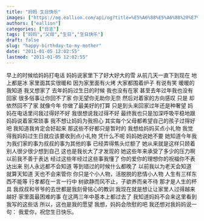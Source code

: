 ```yaml
---
title: "妈妈 生日快乐"
images: ["https://og.eallion.com/api/og?title=%E5%A6%88%E5%A6%88%20%E7%94%9F%E6%97%A5%E5%BF%AB%E4%B9%90"]
authors: ["eallion"]
categories: ["日志"]
tags: ["妈妈","父母","生日","生日快乐"]
draft: false
slug: "happy-birthday-to-my-mother"
date: "2011-01-05 12:02:55"
lastmod: "2011-01-05 12:02:55"
---
```


早上的时候给妈妈打电话
妈妈说家里下了好大好大的雪
从前几天一直下到现在
地上都是冰
家里面其实很暖和
因为家里面有火烤
大家都围着炉子
有说有笑
暖暖的
我知道
我又想家了
去年妈妈过生日的时候
我也没有在家
甚至去年过年我也没有回家
很多俗事让你回不了家
你无望你无助你无奈
然后对着家的方向感叹
只是
却依然回不了家
就像今年
你做了最美好的打算
只是到头来回家过年还是种奢望
妈妈在电话里问我过得好不好
我很想说我过得不好
最终我也只是加深呼吸平稳地跟妈妈说着家常琐事
我不想让妈妈为我担心
其实每个父母都希望自己的孩子过得好吧
我知道我肯定会好起来
那这些不好都只是暂时的
我想给妈妈买点小礼物
我觉得我妈妈过生日就应该要收到点小礼物
凭什么不呢
妈妈她说她不要
她知道今年我为我们家的事为叔叔的事为其他的事
已经弄得焦头烂额了
她从来就是这样只顾着别人很少很少想到自己
这也是我长大了才发现的
她这些年来承受了多少的压力啊
以前我不善于表达
经过这些年经过这些事我懂了
你的爱你的理想你的祝福你不表达出来
别人永远都不会知道
等到错过的时候什么都晚了
以前我以为老天会知道
就算天知道
天也不会来管你
你只是个小人物，活脱脱的悲情小人物
人生有三样东西不能等
行孝都在一言一行中
树欲静而风不止，子欲养而亲不待
那才是人生的杯具
我叔叔和爷爷的去世都是我刻骨铭心的教训
我现在就是想让让家里人过得越来越好
家里面最困难的事
在这两三年中基本上都过去了
我知道妈妈不会来这里看到我写的这些话
所以，这也是我的愿望
我想，妈妈会欣慰的吧
我还想对我妈妈说一句：
我爱你，祝您生日快乐。
